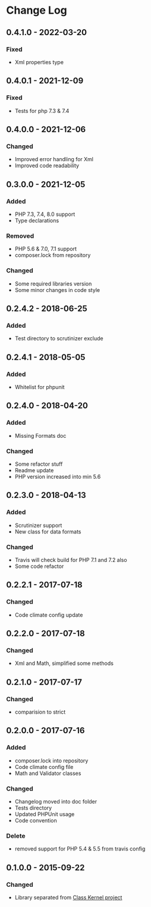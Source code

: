 # Change Log

## 0.4.1.0 - 2022-03-20
### Fixed
* Xml properties type

## 0.4.0.1 - 2021-12-09
### Fixed
* Tests for php 7.3 & 7.4

## 0.4.0.0 - 2021-12-06
### Changed
* Improved error handling for Xml
* Improved code readability

## 0.3.0.0 - 2021-12-05
### Added
* PHP 7.3, 7.4, 8.0 support
* Type declarations
### Removed
* PHP 5.6 & 7.0, 7.1 support
* composer.lock from repository
### Changed
* Some required libraries version
* Some minor changes in code style

## 0.2.4.2 - 2018-06-25
### Added
* Test directory to scrutinizer exclude

## 0.2.4.1 - 2018-05-05
### Added
* Whitelist for phpunit

## 0.2.4.0 - 2018-04-20
### Added
* Missing Formats doc
### Changed
* Some refactor stuff
* Readme update
* PHP version increased into min 5.6

## 0.2.3.0 - 2018-04-13
### Added
* Scrutinizer support
* New class for data formats
### Changed
* Travis will check build for PHP 7.1 and 7.2 also
* Some code refactor

## 0.2.2.1 - 2017-07-18
### Changed
* Code climate config update

## 0.2.2.0 - 2017-07-18
### Changed
* Xml and Math, simplified some methods

## 0.2.1.0 - 2017-07-17
### Changed
* comparision to strict

## 0.2.0.0 - 2017-07-16
### Added
* composer.lock into repository
* Code climate config file
* Math and Validator classes

### Changed
* Changelog moved into doc folder
* Tests directory
* Updated PHPUnit usage
* Code convention

### Delete
* removed support for PHP 5.4 & 5.5 from travis config

## 0.1.0.0 - 2015-09-22
### Changed
* Library separated from [Class Kernel project](https://github.com/chajr/class-kernel)
